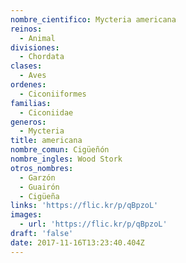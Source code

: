 ```yaml
---
nombre_cientifico: Mycteria americana
reinos:
  - Animal
divisiones:
  - Chordata
clases:
  - Aves
ordenes:
  - Ciconiiformes
familias:
  - Ciconiidae
generos:
  - Mycteria
title: americana
nombre_comun: Cigüeñón
nombre_ingles: Wood Stork
otros_nombres:
  - Garzón
  - Guairón
  - Cigüeña
links: 'https://flic.kr/p/qBpzoL'
images:
  - url: 'https://flic.kr/p/qBpzoL'
draft: 'false'
date: 2017-11-16T13:23:40.404Z
---
```


